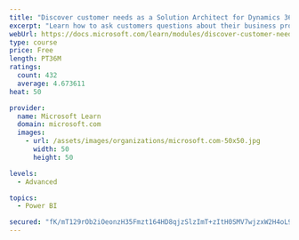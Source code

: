 ```yaml
---
title: "Discover customer needs as a Solution Architect for Dynamics 365 and Power Platform"
excerpt: "Learn how to ask customers questions about their business processes and feature requirements to create a viable solution."
webUrl: https://docs.microsoft.com/learn/modules/discover-customer-needs/
type: course
price: Free
length: PT36M
ratings:
  count: 432
  average: 4.673611
heat: 50

provider:
  name: Microsoft Learn
  domain: microsoft.com
  images:
    - url: /assets/images/organizations/microsoft.com-50x50.jpg
      width: 50
      height: 50

levels:
  - Advanced

topics:
  - Power BI

secured: "fK/mT129rOb2iOeonzH35Fmzt164HD8qjzSlzImT+zItH0SMV7wjzxW2H4oL9lOaX+Y+RlARXryYyJWxoeKiEqPxNhdBoMprCj+lXGcgT/kuYh8vnTUK08ruirRxj4pgqM357VpqraBCnFIp8N/MWKm0ic0gGb8ieQZL8lih+7/l3FMH6NyV4ATSuWPW0b0Y3m499QVCfAqEap46P21BRj7hc1MclIKVFUBblgDf4djXr1mHFoOEOz8A8thm5ghxr+0JGW6f38MQWEuoHs0EOxhBqIONDWuJuFelWxXL4E97BmTDBZsWYVQRtEpoejRYHRJR2ujrUQDYjEUHahNzHEax5x764d9MZmzlla7BYs3bEu4Iurf8NL6RZ1mZq5ZNkFjB0PNyRoVM4uLqkqtPuySaxZMEDkAqODNmdfX/Dlg=;dfhZG/y96bikLtTmeyxs3g=="
---
```


